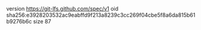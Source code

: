version https://git-lfs.github.com/spec/v1
oid sha256:e3928203532ac9eabffd9f213a8239c3cc269f04cbe5f8a6da815b61b9276b6c
size 87
